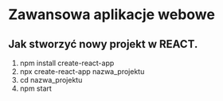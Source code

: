 # Zawansowa aplikacje webowe


## Jak stworzyć nowy projekt w REACT.
1.  npm install create-react-app
2. npx create-react-app nazwa_projektu
3. cd nazwa_projektu
4. npm start 
 
